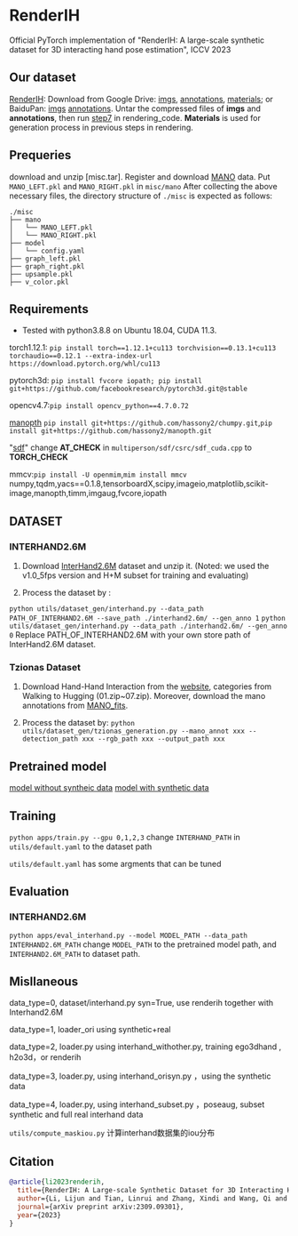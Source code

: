 # RenderIH
Official PyTorch implementation of "RenderIH: A large-scale synthetic dataset for 3D interacting hand pose estimation", ICCV 2023

## Our dataset
[RenderIH](./rendering_code): Download from Google Drive: [imgs](https://drive.google.com/file/d/1nl5VZvnKN3SIJnBOis4rfsuG_DT0smLl/view?usp=drive_link), [annotations](https://drive.google.com/file/d/1wOuZTgWODhyelLXJr7Kv9tuEiFxcWIif/view?usp=drive_link), [materials](https://drive.google.com/file/d/1NQJvLTuY2hKYfhMBqG-OADrosDGMuPzr/view?usp=drive_link); or BaiduPan: [imgs](https://pan.baidu.com/s/1M0vxWRbBu1lH_fV9FPBHbg?pwd=mo5n) [annotations](https://pan.baidu.com/s/1XFIbU_QHT1Smi2WL_LmCJw?pwd=ajbf). Untar the compressed files of **imgs** and **annotations**, then run [step7](https://github.com/adwardlee/RenderIH/blob/main/rendering_code/step7_gen_annotations.py) in rendering_code. **Materials** is used for generation process in previous steps in rendering.

## Prequeries
download and unzip [misc.tar].
Register and download [MANO](https://mano.is.tue.mpg.de/)  data. Put `MANO_LEFT.pkl` and `MANO_RIGHT.pkl` in `misc/mano`
After collecting the above necessary files, the directory structure of `./misc` is expected as follows:

```
./misc
├── mano
│   └── MANO_LEFT.pkl
│   └── MANO_RIGHT.pkl
├── model
│   └── config.yaml
├── graph_left.pkl
├── graph_right.pkl
├── upsample.pkl
├── v_color.pkl

```

## Requirements
- Tested with python3.8.8 on Ubuntu 18.04, CUDA 11.3.

torch1.12.1: `pip install torch==1.12.1+cu113 torchvision==0.13.1+cu113 torchaudio==0.12.1 --extra-index-url https://download.pytorch.org/whl/cu113`

pytorch3d: `pip install fvcore iopath; pip install git+https://github.com/facebookresearch/pytorch3d.git@stable`

opencv4.7:`pip install opencv_python==4.7.0.72`

[manopth](https://github.com/hassony2/manopth) `pip install git+https://github.com/hassony2/chumpy.git`,`pip install git+https://github.com/hassony2/manopth.git`

"[sdf](https://github.com/JiangWenPL/multiperson/tree/master/sdf)" change **AT_CHECK** in `multiperson/sdf/csrc/sdf_cuda.cpp` to **TORCH_CHECK** 

mmcv:`pip install -U openmim`,`mim install mmcv`
numpy,tqdm,yacs==0.1.8,tensorboardX,scipy,imageio,matplotlib,scikit-image,manopth,timm,imgaug,fvcore,iopath


## DATASET
### INTERHAND2.6M
1) Download [InterHand2.6M](https://mks0601.github.io/InterHand2.6M/) dataset and unzip it. (Noted: we used the v1.0_5fps version and H+M subset for training and evaluating)

2) Process the dataset by :

```python utils/dataset_gen/interhand.py --data_path PATH_OF_INTERHAND2.6M --save_path ./interhand2.6m/ --gen_anno 1```
```python utils/dataset_gen/interhand.py --data_path ./interhand2.6m/ --gen_anno 0```
Replace PATH_OF_INTERHAND2.6M with your own store path of InterHand2.6M dataset.

### Tzionas Dataset
1) Download Hand-Hand Interaction from the [website](https://files.is.tue.mpg.de/dtzionas/Hand-Object-Capture/), categories from Walking to Hugging (01.zip~07.zip). Moreover, download the mano annotations from [MANO_fits](http://files.is.tue.mpg.de/dtzionas/Hand-Object-Capture/Dataset/MANO_compatible/IJCV16___Results_MANO___parms_for___joints21.zip).

2) Process the dataset by:
```python utils/dataset_gen/tzionas_generation.py --mano_annot xxx --detection_path xxx --rgb_path xxx --output_path xxx```

## Pretrained model
[model without syntheic data](https://drive.google.com/file/d/192abd-pdyHl89Td0or7fll38KCsBC7bv/view?usp=drive_link)
[model with synthetic data](https://drive.google.com/file/d/13zsI-8PQn2UFqOjwObZrw9KHIpdFnHrg/view?usp=drive_link)

## Training
`python apps/train.py --gpu 0,1,2,3`
change `INTERHAND_PATH` in `utils/default.yaml` to the dataset path

`utils/default.yaml` has some argments that can be tuned

## Evaluation

### INTERHAND2.6M
`python apps/eval_interhand.py --model MODEL_PATH --data_path INTERHAND2.6M_PATH`
change `MODEL_PATH` to the pretrained model path, and `INTERHAND2.6M_PATH` to dataset path.


## Misllaneous
data_type=0, dataset/interhand.py syn=True, use renderih together with Interhand2.6M

data_type=1, loader_ori using synthetic+real

data_type=2, loader.py using interhand_withother.py, training ego3dhand , h2o3d，or renderih

data_type=3, loader.py, using interhand_orisyn.py ，using the synthetic data

data_type=4, loader.py, using interhand_subset.py ，poseaug, subset synthetic and full real interhand data

`utils/compute_maskiou.py` 计算interhand数据集的iou分布

## Citation

```bibtex
@article{li2023renderih,
  title={RenderIH: A Large-scale Synthetic Dataset for 3D Interacting Hand Pose Estimation},
  author={Li, Lijun and Tian, Linrui and Zhang, Xindi and Wang, Qi and Zhang, Bang and Bo, Liefeng and Liu, Mengyuan and Chen, Chen},
  journal={arXiv preprint arXiv:2309.09301},
  year={2023}
}
```
